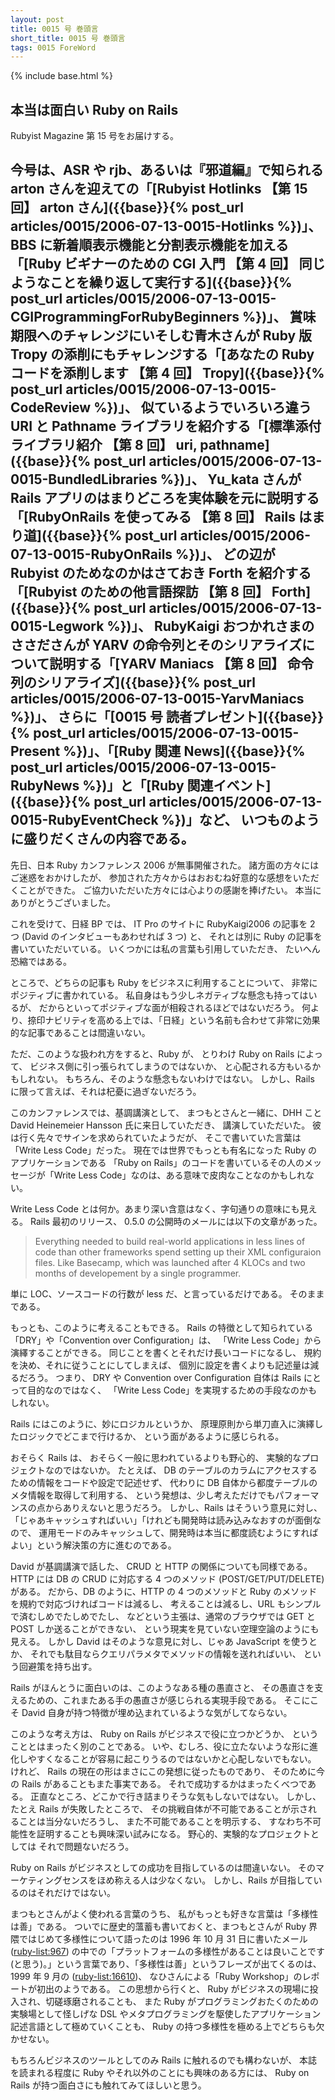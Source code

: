 ```yaml
---
layout: post
title: 0015 号 巻頭言
short_title: 0015 号 巻頭言
tags: 0015 ForeWord
---
```

{% include base.html %}


## 本当は面白い Ruby on Rails

Rubyist Magazine 第 15 号をお届けする。

今号は、ASR や rjb、あるいは『邪道編』で知られる arton さんを迎えての「[Rubyist Hotlinks 【第 15 回】 arton さん]({{base}}{% post_url articles/0015/2006-07-13-0015-Hotlinks %})」、
BBS に新着順表示機能と分割表示機能を加える「[Ruby ビギナーのための CGI 入門 【第 4 回】 同じようなことを繰り返して実行する]({{base}}{% post_url articles/0015/2006-07-13-0015-CGIProgrammingForRubyBeginners %})」、
賞味期限へのチャレンジにいそしむ青木さんが Ruby 版 Tropy の添削にもチャレンジする「[あなたの Ruby コードを添削します 【第 4 回】 Tropy]({{base}}{% post_url articles/0015/2006-07-13-0015-CodeReview %})」、
似ているようでいろいろ違う URI と Pathname ライブラリを紹介する「[標準添付ライブラリ紹介 【第 8 回】 uri, pathname]({{base}}{% post_url articles/0015/2006-07-13-0015-BundledLibraries %})」、
Yu_kata さんが Rails アプリのはまりどころを実体験を元に説明する「[RubyOnRails を使ってみる 【第 8 回】 Rails はまり道]({{base}}{% post_url articles/0015/2006-07-13-0015-RubyOnRails %})」、
どの辺が Rubyist のためなのかはさておき Forth を紹介する「[Rubyist のための他言語探訪 【第 8 回】 Forth]({{base}}{% post_url articles/0015/2006-07-13-0015-Legwork %})」、
RubyKaigi おつかれさまのささださんが YARV の命令列とそのシリアライズについて説明する「[YARV Maniacs 【第 8 回】 命令列のシリアライズ]({{base}}{% post_url articles/0015/2006-07-13-0015-YarvManiacs %})」、
さらに「[0015 号 読者プレゼント]({{base}}{% post_url articles/0015/2006-07-13-0015-Present %})」、「[Ruby 関連 News]({{base}}{% post_url articles/0015/2006-07-13-0015-RubyNews %})」と「[Ruby 関連イベント]({{base}}{% post_url articles/0015/2006-07-13-0015-RubyEventCheck %})」など、
いつものように盛りだくさんの内容である。
----

先日、日本 Ruby カンファレンス 2006 が無事開催された。
諸方面の方々にはご迷惑をおかけしたが、
参加された方々からはおおむね好意的な感想をいただくことができた。
ご協力いただいた方々には心よりの感謝を捧げたい。
本当にありがとうございました。

これを受けて、日経 BP では、
IT Pro のサイトに RubyKaigi2006 の記事を 2 つ (David のインタビューもあわせれば 3 つ) と、
それとは別に Ruby の記事を書いていただいている。
いくつかには私の言葉も引用していただき、
たいへん恐縮ではある。

ところで、どちらの記事も Ruby をビジネスに利用することについて、
非常にポジティブに書かれている。
私自身はもう少しネガティブな懸念も持ってはいるが、
だからといってポジティブな面が相殺されるほどではないだろう。
何より、捺印ナビリティを高める上では、「日経」という名前も合わせて非常に効果的な記事であることは間違いない。

ただ、このような扱われ方をすると、Ruby が、
とりわけ Ruby on Rails によって、
ビジネス側に引っ張られてしまうのではないか、
と心配される方もいるかもしれない。
もちろん、そのような懸念もないわけではない。
しかし、Rails に限って言えば、それは杞憂に過ぎないだろう。

このカンファレンスでは、基調講演として、
まつもとさんと一緒に、DHH こと David Heinemeier Hansson 氏に来日していただき、
講演していただいた。
彼は行く先々でサインを求められていたようだが、
そこで書いていた言葉は「Write Less Code」だった。
現在では世界でもっとも有名になった Ruby のアプリケーションである
「Ruby on Rails」のコードを書いているその人のメッセージが「Write Less Code」なのは、ある意味で皮肉なことなのかもしれない。

Write Less Code とは何か。あまり深い含意はなく、字句通りの意味にも見える。
Rails 最初のリリース、
0.5.0 の公開時のメールには以下の文章があった。

> Everything needed to build real-world applications in less lines of 
> code than other frameworks spend setting up their XML configuraion 
> files. Like Basecamp, which was launched after 4 KLOCs and two months 
> of developement by a single programmer.


単に LOC、ソースコードの行数が less だ、と言っているだけである。
そのままである。

もっとも、このように考えることもできる。
Rails の特徴として知られている「DRY」や「Convention over Configuration」は、
「Write Less Code」から演繹することができる。
同じことを書くとそれだけ長いコードになるし、
規約を決め、それに従うことにしてしまえば、
個別に設定を書くよりも記述量は減るだろう。
つまり、
DRY や Convention over Configuration 自体は Rails にとって目的なのではなく、
「Write Less Code」を実現するための手段なのかもしれない。

Rails にはこのように、妙にロジカルというか、
原理原則から単刀直入に演繹したロジックでどこまで行けるか、
という面があるように感じられる。

おそらく Rails は、
おそらく一般に思われているよりも野心的、
実験的なプロジェクトなのではないか。
たとえば、
DB のテーブルのカラムにアクセスするための情報をコードや設定で記述せず、
代わりに DB 自体から都度テーブルのメタ情報を取得して利用する、
という発想は、少し考えただけでもパフォーマンスの点からありえないと思うだろう。
しかし、Rails はそういう意見に対し、
「じゃあキャッシュすればいい」「けれども開発時は読み込みなおすのが面倒なので、
運用モードのみキャッシュして、開発時は本当に都度読むようにすればよい」という解決策の方に進むのである。

David が基調講演で話した、
CRUD と HTTP の関係についても同様である。
HTTP には DB の CRUD に対応する 4 つのメソッド (POST/GET/PUT/DELETE) がある。
だから、DB のように、HTTP の 4 つのメソッドと Ruby のメソッドを規約で対応づければコードは減るし、
考えることは減るし、URL もシンプルで済むしめでたしめでたし、
などという主張は、通常のブラウザでは GET と POST しか送ることができない、
という現実を見ていない空理空論のようにも見える。
しかし David はそのような意見に対し、じゃあ JavaScript を使うとか、
それでも駄目ならクエリパラメタでメソッドの情報を送れればいい、
という回避策を持ち出す。

Rails がほんとうに面白いのは、このようなある種の愚直さと、
その愚直さを支えるための、これまたある手の愚直さが感じられる実現手段である。
そこにこそ David 自身が持つ特徴が埋め込まれているような気がしてならない。

このような考え方は、
Ruby on Rails がビジネスで役に立つかどうか、
ということとはまったく別のことである。
いや、むしろ、役に立たないような形に進化しやすくなることが容易に起こりうるのではないかと心配しないでもない。
けれど、
Rails の現在の形はまさにこの発想に従ったものであり、
そのために今の Rails があることもまた事実である。
それで成功するかはまったくべつである。
正直なところ、どこかで行き詰まりそうな気もしないではない。
しかし、たとえ Rails が失敗したところで、
その挑戦自体が不可能であることが示されることは当分ないだろうし、
また不可能であることを明示する、
すなわち不可能性を証明することも興味深い試みになる。
野心的、実験的なプロジェクトとしては
それで問題ないだろう。

Ruby on Rails がビジネスとしての成功を目指しているのは間違いない。
そのマーケティングセンスをほめ称える人は少なくない。
しかし、Rails が目指しているのはそれだけではない。

まつもとさんがよく使われる言葉のうち、
私がもっとも好きな言葉は「多様性は善」である。
ついでに歴史的薀蓄も書いておくと、まつもとさんが Ruby 界隈ではじめて多様性について語ったのは 1996 年 10 月 31 日に書いたメール ([ruby-list:967](http://blade.nagaokaut.ac.jp/cgi-bin/scat.rb/ruby/ruby-list/967)) の中での「プラットフォームの多様性があることは良いことです (と思う)。」という言葉であり、「多様性は善」というフレーズが出てくるのは、
1999 年 9 月の ([ruby-list:16610](http://blade.nagaokaut.ac.jp/cgi-bin/scat.rb/ruby/ruby-list/16610))、
なひさんによる「Ruby Workshop」のレポートが初出のようである。
この思想から行くと、
Ruby がビジネスの現場に投入され、切磋琢磨されることも、
また Ruby がプログラミングおたくのための実験場として怪しげな DSL やメタプログラミングを駆使したアプリケーション記述言語として極めていくことも、
Ruby の持つ多様性を極める上でどちらも欠かせない。

もちろんビジネスのツールとしてのみ Rails に触れるのでも構わないが、
本誌を読まれる程度に Ruby やそれ以外のことにも興味のある方には、
Ruby on Rails が持つ面白さにも触れてみてほしいと思う。


